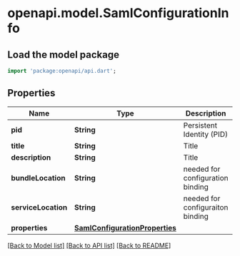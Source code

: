 # openapi.model.SamlConfigurationInfo

## Load the model package
```dart
import 'package:openapi/api.dart';
```

## Properties
Name | Type | Description | Notes
------------ | ------------- | ------------- | -------------
**pid** | **String** | Persistent Identity (PID) | [optional] 
**title** | **String** | Title | [optional] 
**description** | **String** | Title | [optional] 
**bundleLocation** | **String** | needed for configuration binding | [optional] 
**serviceLocation** | **String** | needed for configuraiton binding | [optional] 
**properties** | [**SamlConfigurationProperties**](SamlConfigurationProperties.md) |  | [optional] 

[[Back to Model list]](../README.md#documentation-for-models) [[Back to API list]](../README.md#documentation-for-api-endpoints) [[Back to README]](../README.md)


